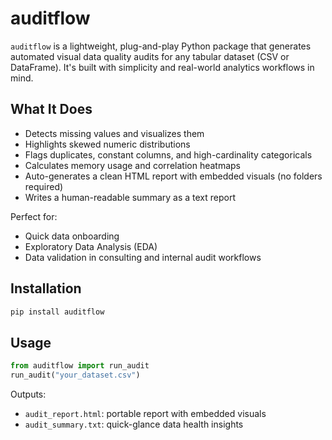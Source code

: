 # auditflow

`auditflow` is a lightweight, plug-and-play Python package that generates automated visual data quality audits for any tabular dataset (CSV or DataFrame). It's built with simplicity and real-world analytics workflows in mind.

## What It Does

- Detects missing values and visualizes them
- Highlights skewed numeric distributions
- Flags duplicates, constant columns, and high-cardinality categoricals
- Calculates memory usage and correlation heatmaps
- Auto-generates a clean HTML report with embedded visuals (no folders required)
- Writes a human-readable summary as a text report

Perfect for:
- Quick data onboarding
- Exploratory Data Analysis (EDA)
- Data validation in consulting and internal audit workflows

## Installation

```bash
pip install auditflow
```

## Usage

```python
from auditflow import run_audit
run_audit("your_dataset.csv")
```

Outputs:
- `audit_report.html`: portable report with embedded visuals
- `audit_summary.txt`: quick-glance data health insights
